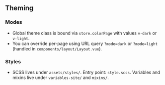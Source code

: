 ## Theming

### Modes

- Global theme class is bound via `store.colorPage` with values `v-dark` or `v-light`.
- You can override per-page using URL query `?mode=dark` or `?mode=light` (handled in `components/layout/Layout.vue`).

### Styles

- SCSS lives under `assets/styles/`. Entry point: `style.scss`. Variables and mixins live under `variables-site/` and `mixins/`.
